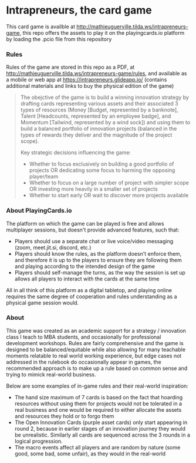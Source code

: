 # Intrapreneurs, the card game

This card game is availble at http://mathieuguerville.tilda.ws/intrapreneurs-game, this repo offers the assets to play it on the playingcards.io platform by loading the .pcio file from this repository

### Rules

Rules of the game are stored in this repo as a PDF, at http://mathieuguerville.tilda.ws/intrapreneurs-game/rules, and available as a mobile or web app at https://intrapreneurs.glideapp.io/ (contains additional materials and links to buy the physical edition of the game)

> The obejctive of the game is to build a winning innovation strategy by drafting cards representing various assets and their associated 3 types of resources (Money [Budget, represented by a banknote], Talent [Headcounts, represented by an employee badge], and Momentum [Tailwind, represented by a wind sock]) and using them to build a balanced portfolio of innovation projects (balanced in the types of rewards they deliver and the magnitude of the project scope).
>
> Key strategic decisions influencing the game:
>  - Whether to focus exclusively on building a good portfolio of projects OR dedicating some focus to harming the opposing player/team
>  - Whether to focus on a large number of project with simpler scope OR investing more heavily in a smaller set of projects
>  - Whether to start early OR wait to discover more projects available

### About PlayingCards.io

The platform on which the game can be played is free and allows multiplayer sessions, but doesn't provide advanced features, such that:
 - Players should use a separate chat or live voice/video messaging (zoom, meet.jit.si, discord, etc.)
 - Players should know the rules, as the platform doesn't enforce them, and therefore it is up to the players to ensure they are following them and playing according to the intended design of the game
 - Players should self-manage the turns, as the way the session is set up allows all players to interact with the cards at the same time

All in all think of this platform as a digital tabletop, and playing online requires the same degree of cooperation and rules understanding as a physical game session would.

### About

This game was created as an academic support for a strategy / innovation class I teach to MBA students, and occasionally for professional development workshops. Rules are fairly comprehensive and the game is designed to be balanced/equitable while also allowing for many teachable moments relatable to real world working experience, but edge cases not addressed in the rulebook do occasionally appear in games, the recommended approach is to make up a rule based on common sense and trying to mimick real-world business.

Below are some examples of in-game rules and their real-world inspiration:
 - The hand size maximum of 7 cards is based on the fact that hoarding resources without using them for projects would not be tolerated in a real business and one would be required to either allocate the assets and resources they hold or to forgo them
 - The Open Innovation Cards (purple asset cards) only start appearing in round 2, because in earlier stages of an innovation journey they would be unrealistic. Similarly all cards are sequenced across the 3 rounds in a logical progression.
 - The macro events affect all players and are random by nature (some good, some bad, some unfair), as they would in the real-world
